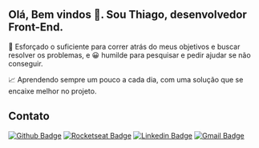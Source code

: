 ## Olá, Bem vindos 👏. Sou Thiago, desenvolvedor Front-End.

💪 Esforçado o suficiente para correr atrás do meus objetivos e buscar resolver os problemas, e 😀 humilde para pesquisar e pedir ajudar se não conseguir.

📈 Aprendendo sempre um pouco a cada dia, com uma solução que se encaixe melhor no projeto.
 
## Contato  
[![Github Badge](https://img.shields.io/badge/-Github-000?style=flat-square&logo=Github&logoColor=white&link=https://github.com/dev-ThiagoLaian)](https://github.com/dev-ThiagoLaian)
[![Rocketseat Badge](https://img.shields.io/badge/-Github-000?style=flat-square&logo=Github&logoColor=white&link=https://app.rocketseat.com.br/me/thiago-07664)](https://app.rocketseat.com.br/me/thiago-07664)
[![Linkedin Badge](https://img.shields.io/badge/-LinkedIn-blue?style=flat-square&logo=Linkedin&logoColor=white&link=https://www.linkedin.com/in/thiago-laian-144ab4182/)](https://www.linkedin.com/in/thiago-laian-144ab4182/)
[![Gmail Badge](https://img.shields.io/badge/-Gmail-c14438?style=flat-square&logo=Gmail&logoColor=white&link=mailto:thiago.laian@gmail)](mailto:thiago.laian@gmail)
